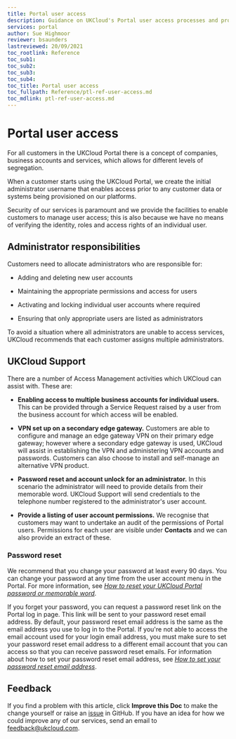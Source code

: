 ```yaml
---
title: Portal user access
description: Guidance on UKCloud's Portal user access processes and procedures
services: portal
author: Sue Highmoor
reviewer: bsaunders
lastreviewed: 20/09/2021
toc_rootlink: Reference
toc_sub1: 
toc_sub2:
toc_sub3:
toc_sub4:
toc_title: Portal user access
toc_fullpath: Reference/ptl-ref-user-access.md
toc_mdlink: ptl-ref-user-access.md
---
```


# Portal user access

For all customers in the UKCloud Portal there is a concept of companies, business accounts and services, which allows for different levels of segregation.

When a customer starts using the UKCloud Portal, we create the initial administrator username that enables access prior to any customer data or systems being provisioned on our platforms.

Security of our services is paramount and we provide the facilities to enable customers to manage user access; this is also because we have no means of verifying the identity, roles and access rights of an individual user.

## Administrator responsibilities

Customers need to allocate administrators who are responsible for:

- Adding and deleting new user accounts

- Maintaining the appropriate permissions and access for users

- Activating and locking individual user accounts where required

- Ensuring that only appropriate users are listed as administrators

To avoid a situation where all administrators are unable to access services, UKCloud recommends that each customer assigns multiple administrators.

## UKCloud Support

There are a number of Access Management activities which UKCloud can assist with. These are:

- **Enabling access to multiple business accounts for individual users.** This can be provided through a Service Request raised by a user from the business account for which access will be enabled.

- **VPN set up on a secondary edge gateway.** Customers are able to configure and manage an edge gateway VPN on their primary edge gateway; however where a secondary edge gateway is used, UKCloud will assist in establishing the VPN and administering VPN accounts and passwords. Customers can also choose to install and self-manage an alternative VPN product.

- **Password reset and account unlock for an administrator.** In this scenario the administrator will need to provide details from their memorable word. UKCloud Support will send credentials to the telephone number registered to the administrator's user account.

- **Provide a listing of user account permissions.** We recognise that customers may want to undertake an audit of the permissions of Portal users. Permissions for each user are visible under **Contacts** and we can also provide an extract of these.

### Password reset

We recommend that you change your password at least every 90 days. You can change your password at any time from the user account menu in the Portal. For more information, see [*How to reset your UKCloud Portal password or memorable word*](ptl-how-reset-password.md).

If you forget your password, you can request a password reset link on the Portal log in page. This link will be sent to your password reset email address. By default, your password reset email address is the same as the email address you use to log in to the Portal. If you're not able to access the email account used for your login email address, you must make sure to set your password reset email address to a different email account that you can access so that you can receive password reset emails. For information about how to set your password reset email address, see [*How to set your password reset email address*](ptl-how-change-email-address.md).

## Feedback

If you find a problem with this article, click **Improve this Doc** to make the change yourself or raise an [issue](https://github.com/UKCloud/documentation/issues) in GitHub. If you have an idea for how we could improve any of our services, send an email to <feedback@ukcloud.com>.
